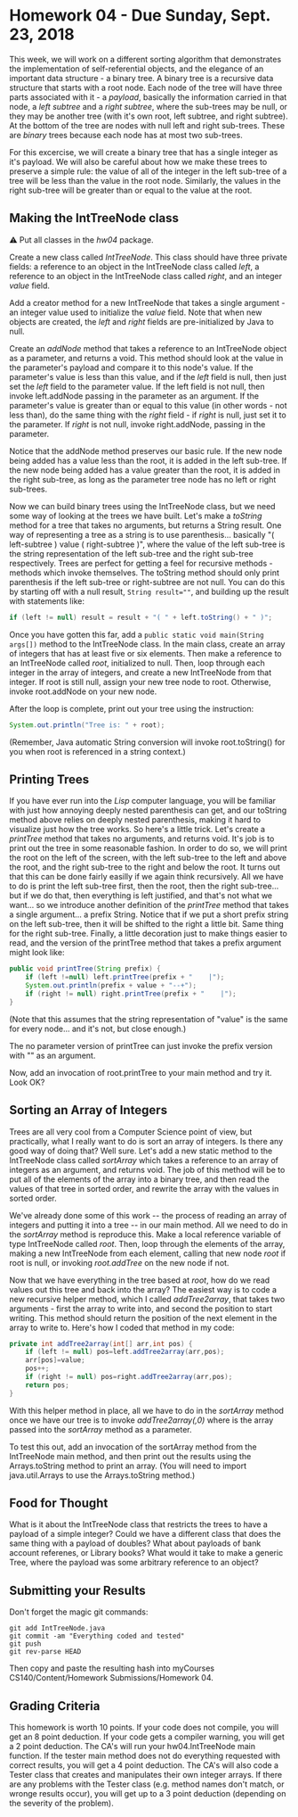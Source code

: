 # Homework 04 - Due Sunday, Sept. 23, 2018

This week, we will work on a different sorting algorithm that demonstrates the implementation of self-referential objects, and the elegance of an important data structure - a binary tree. A binary tree is a recursive data structure that starts with a root node. Each node of the tree will have three parts associated with it - a *payload*, basically the information carried in that node, a *left subtree* and a *right subtree*, where the sub-trees may be null, or they may be another tree (with it's own root, left subtree, and right subtree). At the bottom of the tree are nodes with null left and right sub-trees. These are *binary* trees because each node has at most two sub-trees.

For this excercise, we will create a binary tree that has a single integer as it's payload. We will also be careful about how we make these trees to preserve a simple rule: the value of all of the integer in the left sub-tree of a tree will be less than the value in the root node. Similarly, the values in the right sub-tree will be greater than or equal to the value at the root.

## Making the IntTreeNode class

:warning: Put all classes in the *hw04* package.

Create a new class called *IntTreeNode*. This class should have three private fields: a reference to an object in the IntTreeNode class called *left*, a reference to an object in the IntTreeNode class called *right*, and an integer *value* field.

Add a creator method for a new IntTreeNode that takes a single argument - an integer value used to initialize the *value* field. Note that when new objects are created, the *left* and *right* fields are pre-initialized by Java to null.

Create an *addNode* method that takes a reference to an IntTreeNode object as a parameter, and returns a void. This method should look at the value in the parameter's payload and compare it to this node's value. If the parameter's value is less than this value, and if the *left* field is null, then just set the *left* field to the parameter value. If the left field is not null, then invoke left.addNode passing in the parameter as an argument.  If the parameter's value is greater than or equal to this value (in other words - not less than), do the same thing with the *right* field - if *right* is null, just set it to the parameter. If *right* is not null, invoke right.addNode, passing in the parameter.

Notice that the addNode method preserves our basic rule. If the new node being added has a value less than the root, it is added in the left sub-tree. If the new node being added has a value greater than the root, it is added in the right sub-tree, as long as the parameter tree node has no left or right sub-trees.

Now we can build binary trees using the IntTreeNode class, but we need some way of looking at the trees we have built.  Let's make a *toString* method for a tree that takes no arguments, but returns a String result. One way of representing a tree as a string is to use parenthesis... basically "( left-subtree ) value ( right-subtree )", where the value of the left sub-tree is the string representation of the left sub-tree and the right sub-tree respectively. Trees are perfect for getting a feel for recursive methods - methods which invoke themselves. The toString method should only print parenthesis if the left sub-tree or right-subtree are not null. You can do this by starting off with a null result, ```String result=""```, and building up the result with statements like:
```java
if (left != null) result = result + "( " + left.toString() + " )";
```

Once you have gotten this far, add a ```public static void main(String args[])``` method to the IntTreeNode class. In the main class, create an array of integers that has at least five or six elements. Then make a reference to an IntTreeNode called *root*, initialized to null. Then, loop through each integer in the array of integers, and create a new IntTreeNode from that integer. If root is still null, assign your new tree node to root. Otherwise, invoke root.addNode on your new node.

After the loop is complete, print out your tree using the instruction:
```java
System.out.println("Tree is: " + root);
```
(Remember, Java automatic String conversion will invoke root.toString() for you when root is referenced in a string context.)

## Printing Trees
If you have ever run into the *Lisp* computer language, you will be familiar with just how annoying deeply nested parenthesis can get, and our toString method above relies on deeply nested parenthesis, making it hard to visualize just how the tree works. So here's a little trick. Let's create a *printTree* method that takes no arguments, and returns void. It's job is to print out the tree in some reasonable fashion. In order to do so, we will print the root on the left of the screen, with the left sub-tree to the left and above the root, and the right sub-tree to the right and below the root. It turns out that this can be done fairly easilly if we again think recursively.  All we have to do is print the left sub-tree first, then the root, then the right sub-tree... but if we do that, then everything is left justified, and that's not what we want... so we introduce another definition of the *printTree* method that takes a single argument... a prefix String. Notice that if we put a short prefix string on the left sub-tree, then it will be shifted to the right a little bit. Same thing for the right sub-tree. Finally, a little decoration just to make things easier to read, and the version of the printTree method that takes a prefix argument might look like:
```java
public void printTree(String prefix) {
	if (left !=null) left.printTree(prefix + "    |");
	System.out.println(prefix + value + "--+");
	if (right != null) right.printTree(prefix + "    |");
}
```
(Note that this assumes that the string representation of "value" is the same for every node... and it's not, but close enough.)

The no parameter version of printTree can just invoke the prefix version with "" as an argument.

Now, add an invocation of root.printTree to your main method and try it. Look OK?

## Sorting an Array of Integers
Trees are all very cool from a Computer Science point of view, but practically, what I really want to do is sort an array of integers. Is there any good way of doing that? Well sure. Let's add a new static method to the IntTreeNode class called *sortArray* which takes a reference to an array of integers as an argument, and returns void. The job of this method will be to put all of the elements of the array into a binary tree, and then read the values of that tree in sorted order, and rewrite the array with the values in sorted order.

We've already done some of this work -- the process of reading an array of integers and putting it into a tree -- in our main method.  All we need to do in the *sortArray* method is reproduce this. Make a local reference variable of type IntTreeNode called *root*. Then, loop through the elements of the array, making a new IntTreeNode from each element, calling that new node *root* if root is null, or invoking *root.addTree* on the new node if not.

Now that we have everything in the tree based at *root*, how do we read values out this tree and back into the array? The easiest way is to code a new recursive helper method, which I called *addTree2array*, that takes two arguments - first the array to write into, and second the position to start writing. This method should return the position of the next element in the array to write to. Here's how I coded that method in my code:
```java
private int addTree2array(int[] arr,int pos) {
	if (left != null) pos=left.addTree2array(arr,pos);
	arr[pos]=value;
	pos++;
	if (right != null) pos=right.addTree2array(arr,pos);
	return pos;
}
```
With this helper method in place, all we have to do in the *sortArray* method once we have our tree is to invoke *addTree2array(<parameter>,0)* where <parameter> is the array passed into the *sortArray* method as a parameter.
  
To test this out, add an invocation of the sortArray method from the IntTreeNode main method, and then print out the results using the Arrays.toString method to print an array. (You will need to import java.util.Arrays to use the Arrays.toString method.)

## Food for Thought

What is it about the IntTreeNode class that restricts the trees to have a payload of a simple integer? Could we have a different class that does the same thing with a payload of doubles? What about payloads of bank account referenes, or Library books? What would it take to make a generic Tree, where the payload was some arbitrary reference to an object?

## Submitting your Results

Don't forget the magic git commands:
```
git add IntTreeNode.java
git commit -am "Everything coded and tested"
git push
git rev-parse HEAD
```
Then copy and paste the resulting hash into myCourses CS140/Content/Homework Submissions/Homework 04.

## Grading Criteria

This homework is worth 10 points. If your code does not compile, you will get an 8 point deduction. If your code gets a compiler warning, you will get a 2 point deduction. The CA's will run your hw04.IntTreeNode main function. If the tester main method does not do everything requested with correct results, you will get a 4 point deduction. The CA's will also code a Tester class that creates and manipulates their own integer arrays. If there are any problems with the Tester class (e.g. method names don't match, or wronge results occur), you will get up to a 3 point deduction (depending on the severity of the problem).
